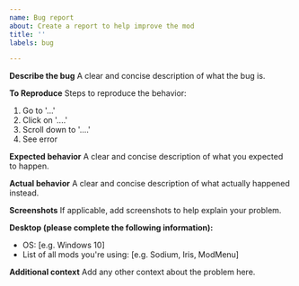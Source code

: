 ```yaml
---
name: Bug report
about: Create a report to help improve the mod
title: ''
labels: bug

---
```


**Describe the bug**
A clear and concise description of what the bug is.

**To Reproduce**
Steps to reproduce the behavior:
1. Go to '...'
2. Click on '....'
3. Scroll down to '....'
4. See error

**Expected behavior**
A clear and concise description of what you expected to happen.

**Actual behavior**
A clear and concise description of what actually happened instead.

**Screenshots**
If applicable, add screenshots to help explain your problem.

**Desktop (please complete the following information):**
 - OS: [e.g. Windows 10]
 - List of all mods you're using: [e.g. Sodium, Iris, ModMenu]

**Additional context**
Add any other context about the problem here.
